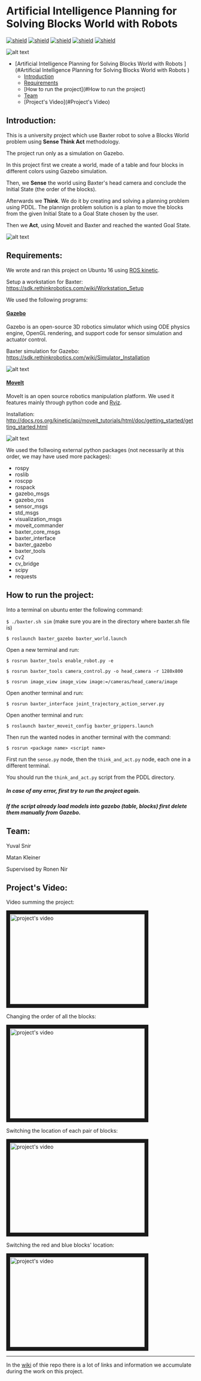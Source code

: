 # Artificial Intelligence Planning for Solving Blocks World with Robots 

[![shield](https://img.shields.io/badge/ros-kinetic-yellow)](http://wiki.ros.org/kinetic)
[![shield](https://img.shields.io/badge/language-python-blue)](https://www.python.org/)
[![shield](https://img.shields.io/badge/module-rospy-green)](http://wiki.ros.org/rospy)
[![shield](https://img.shields.io/badge/module-cv2-green)](https://opencv.org/)
[![shield](https://img.shields.io/badge/module-moveit-green)](http://wiki.ros.org/moveit)

![alt text](https://github.com/matankleiner/Artificial-Intelligence-Planning-for-Solving-Blocks-World-with-Robots/blob/master/images/vlcsnap-2020-09-07-15h46m08s601.png)

- [Artificial Intelligence Planning for Solving Blocks World with Robots ](#Artificial Intelligence Planning for Solving Blocks World with Robots )
  * [Introduction](#Introduction)
  * [Requirements](#Requirements)
  * [How to run the project](#How to run the project)
  * [Team](#Team)
  * [Project's Video](#Project's Video)

## Introduction:

This is a university project which use Baxter robot to solve a Blocks World problem using **Sense Think Act** methodology. 

The project run only as a simulation on Gazebo. 

In this project first we create a world, made of a table and four blocks in different colors using Gazebo simulation. 

Then, we **Sense** the world using Baxter's head camera and conclude the Initial State (the order of the blocks). 

Afterwards we **Think**. We do it by creating and solving a planning problem using PDDL. The plannign problem solution is a plan to move the blocks from the given Initial State to a Goal State chosen by the user. 

Then we **Act**, using Moveit and Baxter and reached the wanted Goal State. 

![alt text](https://github.com/matankleiner/Artificial-Intelligence-Planning-for-Solving-Blocks-World-with-Robots/blob/master/images/sense%20think%20act%20diagram.png)

## Requirements: 

We wrote and ran this project on Ubuntu 16 using [ROS kinetic](http://wiki.ros.org/kinetic/Installation). 

Setup a workstation for Baxter: https://sdk.rethinkrobotics.com/wiki/Workstation_Setup

We used the following programs:

#### [Gazebo](http://gazebosim.org/)

Gazebo is an open-source 3D robotics simulator which using ODE physics engine, OpenGL rendering, and support code for sensor simulation and actuator control.

Baxter simulation for Gazebo: https://sdk.rethinkrobotics.com/wiki/Simulator_Installation

![alt text](https://github.com/matankleiner/Artificial-Intelligence-Planning-for-Solving-Blocks-World-with-Robots/blob/master/images/Gazebo.png)

#### [MoveIt](https://moveit.ros.org/)

MoveIt is an open source robotics manipulation platform. We used it features mainly through python code and [Rviz](http://docs.ros.org/kinetic/api/moveit_tutorials/html/doc/quickstart_in_rviz/quickstart_in_rviz_tutorial.html). 

Installation: http://docs.ros.org/kinetic/api/moveit_tutorials/html/doc/getting_started/getting_started.html

![alt text](https://github.com/matankleiner/Artificial-Intelligence-Planning-for-Solving-Blocks-World-with-Robots/blob/master/images/Rviz.png)

We used the follwoing external python packages (not necessarily at this order, we may have used more packages): 

* rospy
* roslib
* roscpp
* rospack
* gazebo_msgs
* gazebo_ros
* sensor_msgs
* std_msgs
* visualization_msgs
* moveit_commander
* baxter_core_msgs
* baxter_interface
* baxter_gazebo
* baxter_tools
* cv2 
* cv_bridge
* scipy
* requests 

## How to run the project:

Into a terminal on ubuntu enter the following command: 

`$ ./baxter.sh sim` (make sure you are in the directory where baxter.sh file is) 

`$ roslaunch baxter_gazebo baxter_world.launch`

Open a new terminal and run: 

`$ rosrun baxter_tools enable_robot.py -e`

`$ rosrun baxter_tools camera_control.py -o head_camera -r 1280x800`

`$ rosrun image_view image_view image:=/cameras/head_camera/image`

Open another terminal and run: 

`$ rosrun baxter_interface joint_trajectory_action_server.py`

Open another terminal and run: 

`$ roslaunch baxter_moveit_config baxter_grippers.launch`

Then run the wanted nodes in another terminal with the command: 

`$ rosrun <package name> <script name>`

First run the `sense.py` node, then the `think_and_act.py` node, each one in a different terminal.  

You should run the `think_and_act.py` script from the PDDL directory.

##### In case of any error, first try to run the project again.

##### If the script already load models into gazebo (table, blocks) first delete them manually from Gazebo. 


## Team:

Yuval Snir 

Matan Kleiner 

Supervised by Ronen Nir

## Project's Video: 

Video summing the project: 

<a href="http://www.youtube.com/watch?feature=player_embedded&v=US_xKeu5Bwk
" target="_blank"><img src="http://img.youtube.com/vi/US_xKeu5Bwk/0.jpg" 
alt="project's video" width="360" height="240" border="10" /></a>

Changing the order of all the blocks: 

<a href="http://www.youtube.com/watch?feature=player_embedded&v=ejzN4vBFjZA
" target="_blank"><img src="http://img.youtube.com/vi/ejzN4vBFjZA/0.jpg" 
alt="project's video" width="360" height="240" border="10" /></a>

Switching the location of each pair of blocks:

<a href="http://www.youtube.com/watch?feature=player_embedded&v=Jw--K7xer00
" target="_blank"><img src="http://img.youtube.com/vi/Jw--K7xer00/0.jpg" 
alt="project's video" width="360" height="240" border="10" /></a>

Switching the red and blue blocks' location:

<a href="http://www.youtube.com/watch?feature=player_embedded&v=U9Tuuu8TSTA
" target="_blank"><img src="http://img.youtube.com/vi/U9Tuuu8TSTA/0.jpg" 
alt="project's video" width="360" height="240" border="10" /></a>

***

In the [wiki](https://github.com/matankleiner/Artificial-Intelligence-Planning-for-Solving-Blocks-World-with-Robots/wiki) of thie repo there is a lot of links and information we accumulate during the work on this project. 

